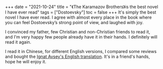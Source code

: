 +++ 
date = "2021-10-24"
title = "《The Karamazov Brothers》is the best novel I have ever read"
tags = ["Dostoevsky"]
toc = false
+++
It's simply the best novel I have ever read. I agree with almost every place in the book where you can feel Dostoevsky’s strong point of view, and laughed with joy.

I convinced my father, few Christian and non-Christian friends to read it, and I'm very happy few people already have it in their hands. I definitely will read it again. 

I read it in Chinese, for different English versions, I compared some reviews and bought the [Ignat Avsey's English translation](https://www.amazon.co.uk/Karamazov-Brothers-Oxford-Worlds-Classics/dp/0199536376). It's in a friend's hands, hope he will enjoy it.